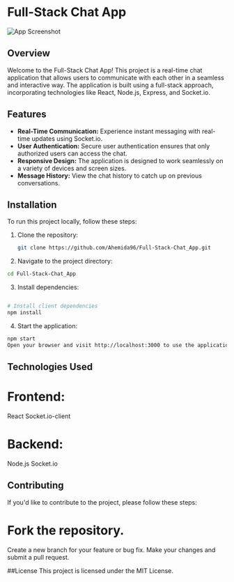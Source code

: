 # Full-Stack Chat App

![App Screenshot](screenshot.png)

## Overview

Welcome to the Full-Stack Chat App! This project is a real-time chat application that allows users to communicate with each other in a seamless and interactive way. The application is built using a full-stack approach, incorporating technologies like React, Node.js, Express, and Socket.io.

## Features

- **Real-Time Communication:** Experience instant messaging with real-time updates using Socket.io.
- **User Authentication:** Secure user authentication ensures that only authorized users can access the chat.
- **Responsive Design:** The application is designed to work seamlessly on a variety of devices and screen sizes.
- **Message History:** View the chat history to catch up on previous conversations.

## Installation

To run this project locally, follow these steps:

1. Clone the repository:

   ```bash
   git clone https://github.com/Ahemida96/Full-Stack-Chat_App.git

2. Navigate to the project directory:

  ```bash
  cd Full-Stack-Chat_App
  ```

3. Install dependencies:

  ```bash

  # Install client dependencies
  npm install
  ```

4. Start the application:

  ```bash
  npm start
  Open your browser and visit http://localhost:3000 to use the application.
  ```

## Technologies Used
# Frontend:
React
Socket.io-client

# Backend:
Node.js
Socket.io

## Contributing
If you'd like to contribute to the project, please follow these steps:

# Fork the repository.
Create a new branch for your feature or bug fix.
Make your changes and submit a pull request.

##License
This project is licensed under the MIT License.

